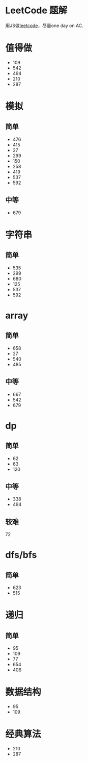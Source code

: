 # LeetCode 题解

用JS做[leetcode](https://leetcode.com)，尽量one day on AC.

# 值得做
* 109
* 542
* 494
* 210
* 287

# 模拟 
## 简单
* 476
* 415
* 27
* 299
* 150
* 258
* 419
* 537
* 592
## 中等
* 679


# 字符串
## 简单
* 535 
* 299
* 680
* 125
* 537
* 592


# array
## 简单

* 658
* 27
* 540
* 485

## 中等

* 667
* 542
* 679

# dp
## 简单

* 62
* 63
* 120

## 中等

* 338
* 494

## 较难
72

# dfs/bfs
## 简单
* 623
* 515

# 递归
## 简单
* 95
* 109
* 77
* 654
* 406

# 数据结构
* 95
* 109

# 经典算法
* 210
* 287
